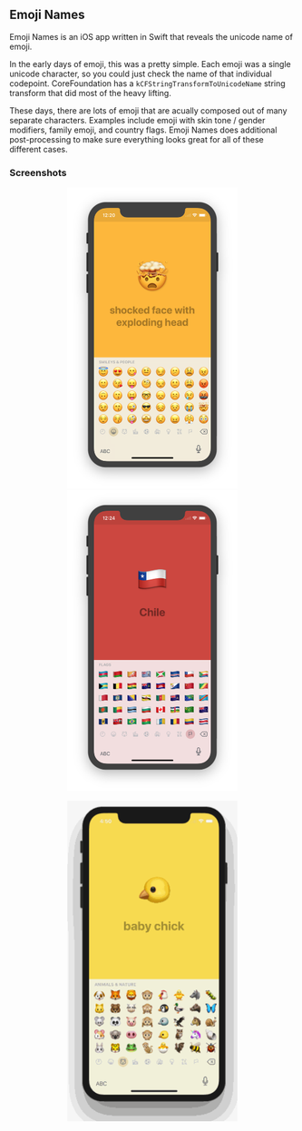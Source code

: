 ## Emoji Names

Emoji Names is an iOS app written in Swift that reveals the unicode name of emoji. 

In the early days of emoji, this was a pretty simple. Each emoji was a single unicode character, so you could just check the name of that individual codepoint. CoreFoundation has a `kCFStringTransformToUnicodeName` string transform that did most of the heavy lifting.

These days, there are lots of emoji that are acually composed out of many separate characters. Examples include emoji with skin tone / gender modifiers, family emoji, and country flags. Emoji Names does additional post-processing to make sure everything looks great for all of these different cases.

### Screenshots

<p align="center">
    <img src="images/X%201.png" width=300px> <img src="images/X%203.png" width=300px>
</p>

<p align="center">
    <img src="images/emoji%20names.gif" width=300px>
</p>